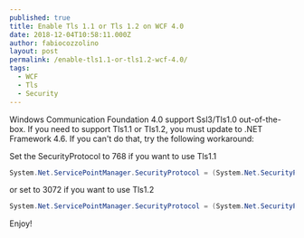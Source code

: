 ```yaml
---
published: true
title: Enable Tls 1.1 or Tls 1.2 on WCF 4.0
date: 2018-12-04T10:58:11.000Z
author: fabiocozzolino
layout: post
permalink: /enable-tls1.1-or-tls1.2-wcf-4.0/
tags:
  - WCF
  - Tls
  - Security
---
```

Windows Communication Foundation 4.0 support Ssl3/Tls1.0 out-of-the-box. If you need to support Tls1.1 or Tls1.2, you must update to .NET Framework 4.6.
If you can't do that, try the following workaround:

Set the SecurityProtocol to 768 if you want to use Tls1.1
~~~ C#
System.Net.ServicePointManager.SecurityProtocol = (System.Net.SecurityProtocolType)768;
~~~

or set to 3072 if you want to use Tls1.2
~~~ C#
System.Net.ServicePointManager.SecurityProtocol = (System.Net.SecurityProtocolType)3072;
~~~

Enjoy!
